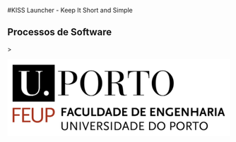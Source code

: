 #KISS Launcher - Keep It Short and Simple
<p align="center"><h2>Processos de Software</h2></p>>


![FEUP Logo](Images/feup.png)
